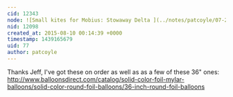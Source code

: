 ```yaml
---
cid: 12343
node: ![Small kites for Mobius: Stowaway Delta ](../notes/patcoyle/07-24-2015/small-kites-for-mobius-stowaway-delta)
nid: 12098
created_at: 2015-08-10 00:14:39 +0000
timestamp: 1439165679
uid: 77
author: patcoyle
---
```


Thanks Jeff, I've got these on order as well as as a few of these 36" ones: http://www.balloonsdirect.com/catalog/solid-color-foil-mylar-balloons/solid-color-round-foil-balloons/36-inch-round-foil-balloons